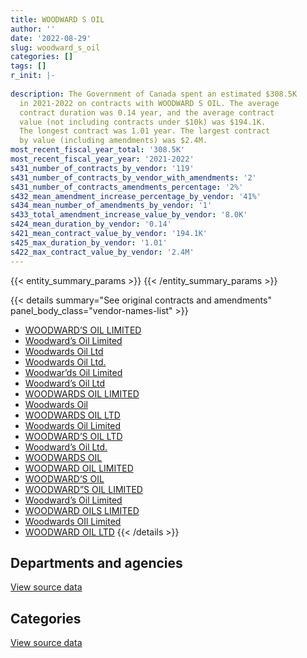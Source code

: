 ```yaml
---
title: WOODWARD S OIL
author: ''
date: '2022-08-29'
slug: woodward_s_oil
categories: []
tags: []
r_init: |-
  
description: The Government of Canada spent an estimated $308.5K
  in 2021-2022 on contracts with WOODWARD S OIL. The average
  contract duration was 0.14 year, and the average contract
  value (not including contracts under $10k) was $194.1K.
  The longest contract was 1.01 year. The largest contract
  by value (including amendments) was $2.4M.
most_recent_fiscal_year_total: '308.5K'
most_recent_fiscal_year_year: '2021-2022'
s431_number_of_contracts_by_vendor: '119'
s431_number_of_contracts_by_vendor_with_amendments: '2'
s431_number_of_contracts_amendments_percentage: '2%'
s432_mean_amendment_increase_percentage_by_vendor: '41%'
s434_mean_number_of_amendments_by_vendor: '1'
s433_total_amendment_increase_value_by_vendor: '8.0K'
s424_mean_duration_by_vendor: '0.14'
s421_mean_contract_value_by_vendor: '194.1K'
s425_max_duration_by_vendor: '1.01'
s422_max_contract_value_by_vendor: '2.4M'
---
```


<script src="/rmarkdown-libs/htmlwidgets/htmlwidgets.js"></script>
<link href="/rmarkdown-libs/datatables-css/datatables-crosstalk.css" rel="stylesheet" />
<script src="/rmarkdown-libs/datatables-binding/datatables.js"></script>
<script src="/rmarkdown-libs/jquery/jquery-3.6.0.min.js"></script>
<link href="/rmarkdown-libs/dt-core-bootstrap/css/dataTables.bootstrap.min.css" rel="stylesheet" />
<link href="/rmarkdown-libs/dt-core-bootstrap/css/dataTables.bootstrap.extra.css" rel="stylesheet" />
<script src="/rmarkdown-libs/dt-core-bootstrap/js/jquery.dataTables.min.js"></script>
<script src="/rmarkdown-libs/dt-core-bootstrap/js/dataTables.bootstrap.min.js"></script>
<link href="/rmarkdown-libs/crosstalk/css/crosstalk.min.css" rel="stylesheet" />
<script src="/rmarkdown-libs/crosstalk/js/crosstalk.min.js"></script>
<script src="/rmarkdown-libs/htmlwidgets/htmlwidgets.js"></script>
<link href="/rmarkdown-libs/datatables-css/datatables-crosstalk.css" rel="stylesheet" />
<script src="/rmarkdown-libs/datatables-binding/datatables.js"></script>
<script src="/rmarkdown-libs/jquery/jquery-3.6.0.min.js"></script>
<link href="/rmarkdown-libs/dt-core-bootstrap/css/dataTables.bootstrap.min.css" rel="stylesheet" />
<link href="/rmarkdown-libs/dt-core-bootstrap/css/dataTables.bootstrap.extra.css" rel="stylesheet" />
<script src="/rmarkdown-libs/dt-core-bootstrap/js/jquery.dataTables.min.js"></script>
<script src="/rmarkdown-libs/dt-core-bootstrap/js/dataTables.bootstrap.min.js"></script>
<link href="/rmarkdown-libs/crosstalk/css/crosstalk.min.css" rel="stylesheet" />
<script src="/rmarkdown-libs/crosstalk/js/crosstalk.min.js"></script>

{{< entity_summary_params >}}
{{< /entity_summary_params >}}

{{< details summary="See original contracts and amendments" panel_body_class="vendor-names-list" >}}
- [WOODWARD’S OIL LIMITED](https://search.open.canada.ca/en/ct/?sort=contract_value_f%20desc&page=1&search_text=%22WOODWARD%27S%20OIL%20LIMITED%22)
- [Woodward’s Oil Limited](https://search.open.canada.ca/en/ct/?sort=contract_value_f%20desc&page=1&search_text=%22Woodward%27s%20Oil%20Limited%22)
- [Woodwards Oil Ltd](https://search.open.canada.ca/en/ct/?sort=contract_value_f%20desc&page=1&search_text=%22Woodwards%20Oil%20Ltd%22)
- [Woodwards Oil Ltd.](https://search.open.canada.ca/en/ct/?sort=contract_value_f%20desc&page=1&search_text=%22Woodwards%20Oil%20Ltd.%22)
- [Woodwar’ds Oil Limited](https://search.open.canada.ca/en/ct/?sort=contract_value_f%20desc&page=1&search_text=%22Woodwar%27ds%20Oil%20Limited%22)
- [Woodward’s Oil Ltd](https://search.open.canada.ca/en/ct/?sort=contract_value_f%20desc&page=1&search_text=%22Woodward%27s%20Oil%20Ltd%22)
- [WOODWARDS OIL LIMITED](https://search.open.canada.ca/en/ct/?sort=contract_value_f%20desc&page=1&search_text=%22WOODWARDS%20OIL%20LIMITED%22)
- [Woodwards Oil](https://search.open.canada.ca/en/ct/?sort=contract_value_f%20desc&page=1&search_text=%22Woodwards%20Oil%22)
- [WOODWARDS OIL LTD](https://search.open.canada.ca/en/ct/?sort=contract_value_f%20desc&page=1&search_text=%22WOODWARDS%20OIL%20LTD%22)
- [Woodwards Oil Limited](https://search.open.canada.ca/en/ct/?sort=contract_value_f%20desc&page=1&search_text=%22Woodwards%20Oil%20Limited%22)
- [WOODWARD’S OIL LTD](https://search.open.canada.ca/en/ct/?sort=contract_value_f%20desc&page=1&search_text=%22WOODWARD%27S%20OIL%20LTD%22)
- [Woodward’s Oil Ltd.](https://search.open.canada.ca/en/ct/?sort=contract_value_f%20desc&page=1&search_text=%22Woodward%27s%20Oil%20Ltd.%22)
- [WOODWARDS OIL](https://search.open.canada.ca/en/ct/?sort=contract_value_f%20desc&page=1&search_text=%22WOODWARDS%20OIL%22)
- [WOODWARD OIL LIMITED](https://search.open.canada.ca/en/ct/?sort=contract_value_f%20desc&page=1&search_text=%22WOODWARD%20OIL%20LIMITED%22)
- [WOODWARD’S OIL](https://search.open.canada.ca/en/ct/?sort=contract_value_f%20desc&page=1&search_text=%22WOODWARD%27S%20OIL%22)
- [WOODWARD”S OIL LIMITED](https://search.open.canada.ca/en/ct/?sort=contract_value_f%20desc&page=1&search_text=%22WOODWARD%22S%20OIL%20LIMITED%22)
- [Woodward’s Oil Limited](https://search.open.canada.ca/en/ct/?sort=contract_value_f%20desc&page=1&search_text=%22Woodward%e2%80%99s%20Oil%20Limited%22)
- [WOODWARD OILS LIMITED](https://search.open.canada.ca/en/ct/?sort=contract_value_f%20desc&page=1&search_text=%22WOODWARD%20OILS%20LIMITED%22)
- [Woodwards OIl Limited](https://search.open.canada.ca/en/ct/?sort=contract_value_f%20desc&page=1&search_text=%22Woodwards%20OIl%20Limited%22)
- [WOODWARD OIL LTD](https://search.open.canada.ca/en/ct/?sort=contract_value_f%20desc&page=1&search_text=%22WOODWARD%20OIL%20LTD%22)
{{< /details >}}

## Departments and agencies

<div id="htmlwidget-1" style="width:100%;height:auto;" class="datatables html-widget"></div>
<script type="application/json" data-for="htmlwidget-1">{"x":{"style":"bootstrap","filter":"none","vertical":false,"data":[["<a href=\"/departments/dfo-mpo/\">Fisheries and Oceans Canada<\/a>","<a href=\"/departments/dnd-mdn/\">National Defence<\/a>","<a href=\"/departments/pc/\">Parks Canada<\/a>","<a href=\"/departments/rcmp-grc/\">Royal Canadian Mounted Police<\/a>"],[8411371.97,1746137.94,null,null],[11540352.83,1558793.78,36740.74,11933.71],[721418.08,619720.41,17880.11,null],[249624.52,17156.87,41715.9,null]],"container":"<table class=\"table table-striped table-hover row-border order-column display\">\n  <thead>\n    <tr>\n      <th>Department<\/th>\n      <th>2018-2019<\/th>\n      <th>2019-2020<\/th>\n      <th>2020-2021<\/th>\n      <th>2021-2022<\/th>\n    <\/tr>\n  <\/thead>\n<\/table>","options":{"order":[[4,"desc"]],"pageLength":10,"autoWidth":true,"columnDefs":[{"targets":1,"render":"function(data, type, row, meta) {\n    return type !== 'display' ? data : DTWidget.formatCurrency(data, \"$\", 2, 3, \",\", \".\", true, null);\n  }"},{"targets":2,"render":"function(data, type, row, meta) {\n    return type !== 'display' ? data : DTWidget.formatCurrency(data, \"$\", 2, 3, \",\", \".\", true, null);\n  }"},{"targets":3,"render":"function(data, type, row, meta) {\n    return type !== 'display' ? data : DTWidget.formatCurrency(data, \"$\", 2, 3, \",\", \".\", true, null);\n  }"},{"targets":4,"render":"function(data, type, row, meta) {\n    return type !== 'display' ? data : DTWidget.formatCurrency(data, \"$\", 2, 3, \",\", \".\", true, null);\n  }"},{"width":"16%","targets":[1,2,3,4]},{"className":"dt-right","targets":[1,2,3,4]}],"orderClasses":false}},"evals":["options.columnDefs.0.render","options.columnDefs.1.render","options.columnDefs.2.render","options.columnDefs.3.render"],"jsHooks":[]}</script>
<p class="text-right">
<a href="https://github.com/GoC-Spending/contracts-data/tree/main/data/out/vendors/woodward_s_oil/summary_by_fiscal_year_by_department.csv" class="source-data-link btn btn-link">View source data</a>
</p>

## Categories

<div id="htmlwidget-2" style="width:100%;height:auto;" class="datatables html-widget"></div>
<script type="application/json" data-for="htmlwidget-2">{"x":{"style":"bootstrap","filter":"none","vertical":false,"data":[["<a href=\"/categories/facilities_and_construction/\">Facilities and construction<\/a>","<a href=\"/categories/defence/\">Defence<\/a>","<a href=\"/categories/transportation_and_logistics/\">Transportation and logistics<\/a>"],[15343.77,1730794.17,8411371.97],[11933.71,1558793.78,11577093.57],[null,619720.41,739298.19],[null,17156.87,291340.42]],"container":"<table class=\"table table-striped table-hover row-border order-column display\">\n  <thead>\n    <tr>\n      <th>Category<\/th>\n      <th>2018-2019<\/th>\n      <th>2019-2020<\/th>\n      <th>2020-2021<\/th>\n      <th>2021-2022<\/th>\n    <\/tr>\n  <\/thead>\n<\/table>","options":{"order":[[4,"desc"]],"dom":"t","pageLength":30,"autoWidth":true,"columnDefs":[{"targets":1,"render":"function(data, type, row, meta) {\n    return type !== 'display' ? data : DTWidget.formatCurrency(data, \"$\", 2, 3, \",\", \".\", true, null);\n  }"},{"targets":2,"render":"function(data, type, row, meta) {\n    return type !== 'display' ? data : DTWidget.formatCurrency(data, \"$\", 2, 3, \",\", \".\", true, null);\n  }"},{"targets":3,"render":"function(data, type, row, meta) {\n    return type !== 'display' ? data : DTWidget.formatCurrency(data, \"$\", 2, 3, \",\", \".\", true, null);\n  }"},{"targets":4,"render":"function(data, type, row, meta) {\n    return type !== 'display' ? data : DTWidget.formatCurrency(data, \"$\", 2, 3, \",\", \".\", true, null);\n  }"},{"width":"16%","targets":[1,2,3,4]},{"className":"dt-right","targets":[1,2,3,4]}],"orderClasses":false,"lengthMenu":[10,25,30,50,100]}},"evals":["options.columnDefs.0.render","options.columnDefs.1.render","options.columnDefs.2.render","options.columnDefs.3.render"],"jsHooks":[]}</script>
<p class="text-right">
<a href="https://github.com/GoC-Spending/contracts-data/tree/main/data/out/vendors/woodward_s_oil/summary_by_fiscal_year_by_category.csv" class="source-data-link btn btn-link">View source data</a>
</p>
